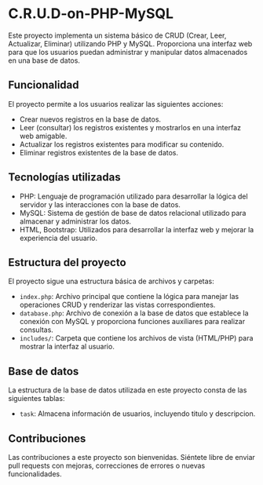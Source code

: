 # C.R.U.D-on-PHP-MySQL
Este proyecto implementa un sistema básico de CRUD (Crear, Leer, Actualizar, Eliminar) utilizando PHP y MySQL. Proporciona una interfaz web para que los usuarios puedan administrar y manipular datos almacenados en una base de datos.

## Funcionalidad

El proyecto permite a los usuarios realizar las siguientes acciones:

- Crear nuevos registros en la base de datos.
- Leer (consultar) los registros existentes y mostrarlos en una interfaz web amigable.
- Actualizar los registros existentes para modificar su contenido.
- Eliminar registros existentes de la base de datos.

## Tecnologías utilizadas

- PHP: Lenguaje de programación utilizado para desarrollar la lógica del servidor y las interacciones con la base de datos.
- MySQL: Sistema de gestión de base de datos relacional utilizado para almacenar y administrar los datos.
- HTML, Bootstrap: Utilizados para desarrollar la interfaz web y mejorar la experiencia del usuario.

## Estructura del proyecto

El proyecto sigue una estructura básica de archivos y carpetas:

- `index.php`: Archivo principal que contiene la lógica para manejar las operaciones CRUD y renderizar las vistas correspondientes.
- `database.php`: Archivo de conexión a la base de datos que establece la conexión con MySQL y proporciona funciones auxiliares para realizar consultas.
- `includes/`: Carpeta que contiene los archivos de vista (HTML/PHP) para mostrar la interfaz al usuario.

## Base de datos

La estructura de la base de datos utilizada en este proyecto consta de las siguientes tablas:

- `task`: Almacena información de usuarios, incluyendo titulo y descripcion.

## Contribuciones

Las contribuciones a este proyecto son bienvenidas. Siéntete libre de enviar pull requests con mejoras, correcciones de errores o nuevas funcionalidades.


